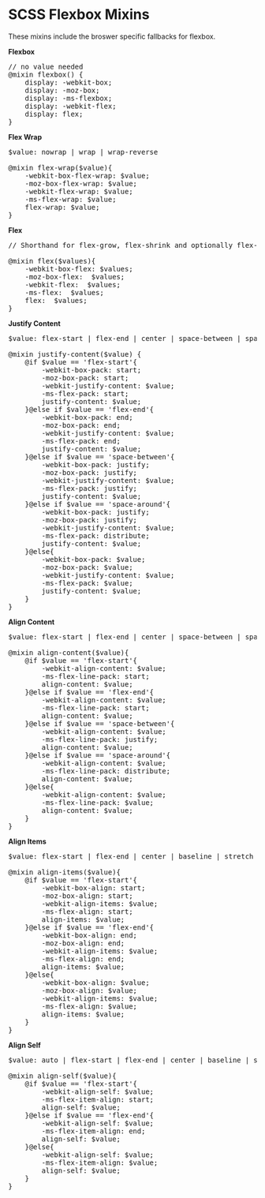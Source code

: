 # SCSS Flexbox Mixins
These mixins include the broswer specific fallbacks for flexbox.

<strong>Flexbox</strong>
<pre>
// no value needed
@mixin flexbox() {
	display: -webkit-box;
	display: -moz-box;
	display: -ms-flexbox;
	display: -webkit-flex;
	display: flex;
}
</pre>

<strong>Flex Wrap</strong>
<pre>
$value: nowrap | wrap | wrap-reverse

@mixin flex-wrap($value){
	-webkit-box-flex-wrap: $value;
	-moz-box-flex-wrap: $value;
	-webkit-flex-wrap: $value;
	-ms-flex-wrap: $value;
	flex-wrap: $value;
}
</pre>

<strong>Flex</strong>
<pre>
// Shorthand for flex-grow, flex-shrink and optionally flex-basis. Space separated, in that order.

@mixin flex($values){
	-webkit-box-flex: $values;
	-moz-box-flex:  $values;
	-webkit-flex:  $values;
	-ms-flex:  $values;
	flex:  $values;
}
</pre>

<strong>Justify Content</strong>
<pre>
$value: flex-start | flex-end | center | space-between | space-around

@mixin justify-content($value) {
	@if $value == 'flex-start'{
		-webkit-box-pack: start;
		-moz-box-pack: start;
		-webkit-justify-content: $value;
		-ms-flex-pack: start;
		justify-content: $value;
	}@else if $value == 'flex-end'{
		-webkit-box-pack: end;
		-moz-box-pack: end;
		-webkit-justify-content: $value;
		-ms-flex-pack: end;
		justify-content: $value;
	}@else if $value == 'space-between'{
		-webkit-box-pack: justify;
		-moz-box-pack: justify;
		-webkit-justify-content: $value;
		-ms-flex-pack: justify;
		justify-content: $value;
	}@else if $value == 'space-around'{
		-webkit-box-pack: justify;
		-moz-box-pack: justify;
		-webkit-justify-content: $value;
		-ms-flex-pack: distribute;
		justify-content: $value;
	}@else{
		-webkit-box-pack: $value;
		-moz-box-pack: $value;
		-webkit-justify-content: $value;
		-ms-flex-pack: $value;
		justify-content: $value;
	}
}
</pre>

<strong>Align Content</strong>
<pre>
$value: flex-start | flex-end | center | space-between | space-around | stretch

@mixin align-content($value){
	@if $value == 'flex-start'{
		-webkit-align-content: $value;
		-ms-flex-line-pack: start;
		align-content: $value;
	}@else if $value == 'flex-end'{
		-webkit-align-content: $value;
		-ms-flex-line-pack: start;
		align-content: $value;
	}@else if $value == 'space-between'{
		-webkit-align-content: $value;
		-ms-flex-line-pack: justify;
		align-content: $value;
	}@else if $value == 'space-around'{
		-webkit-align-content: $value;
		-ms-flex-line-pack: distribute;
		align-content: $value;
	}@else{
		-webkit-align-content: $value;
		-ms-flex-line-pack: $value;
		align-content: $value;
	}
}
</pre>

<strong>Align Items</strong>
<pre>
$value: flex-start | flex-end | center | baseline | stretch

@mixin align-items($value){
	@if $value == 'flex-start'{
		-webkit-box-align: start;
		-moz-box-align: start;
		-webkit-align-items: $value;
		-ms-flex-align: start;
		align-items: $value;
	}@else if $value == 'flex-end'{
		-webkit-box-align: end;
		-moz-box-align: end;
		-webkit-align-items: $value;
		-ms-flex-align: end;
		align-items: $value;
	}@else{
		-webkit-box-align: $value;
		-moz-box-align: $value;
		-webkit-align-items: $value;
		-ms-flex-align: $value;
		align-items: $value;
	}
}
</pre>

<strong>Align Self</strong>
<pre>
$value: auto | flex-start | flex-end | center | baseline | stretch
	
@mixin align-self($value){
	@if $value == 'flex-start'{
		-webkit-align-self: $value;
		-ms-flex-item-align: start;
		align-self: $value;
	}@else if $value == 'flex-end'{
		-webkit-align-self: $value;
		-ms-flex-item-align: end;
		align-self: $value;
	}@else{
		-webkit-align-self: $value;
		-ms-flex-item-align: $value;
		align-self: $value;
	}
}
</pre>
